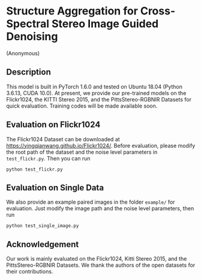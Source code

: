 # Structure Aggregation for Cross-Spectral Stereo Image Guided Denoising
(Anonymous)




## Description
This model is built in PyTorch 1.6.0 and tested on Ubuntu 18.04 (Python 3.6.13, CUDA 10.0). At present, we provide our pre-trained models on the Flickr1024, the KITTI Stereo 2015, and the PittsStereo-RGBNIR Datasets for quick evaluation. Training codes will be made available soon.


## Evaluation on Flickr1024
The Flickr1024 Dataset can be downloaded at https://yingqianwang.github.io/Flickr1024/.
Before evaluation, please modify the root path of the dataset and the noise level parameters in `test_flickr.py`. Then you can run
```
python test_flickr.py
```

## Evaluation on Single Data
We also provide an example paired images in the folder `example/` for evaluation. Just modify the image path and the noise level parameters, then run
```
python test_single_image.py
```

## Acknowledgement
Our work is mainly evaluated on the Flickr1024, Kitti Stereo 2015, and the PittsStereo-RGBNIR Datasets. We thank the authors of the open datasets for their contributions.